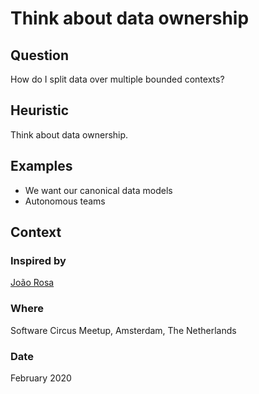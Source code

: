 # Think about data ownership

## Question
How do I split data over multiple bounded contexts?

## Heuristic
Think about data ownership.

## Examples
- We want our canonical data models
- Autonomous teams

## Context
### Inspired by
[João Rosa](https://twitter.com/joaoasrosa)

### Where
Software Circus Meetup, Amsterdam, The Netherlands

### Date
February 2020